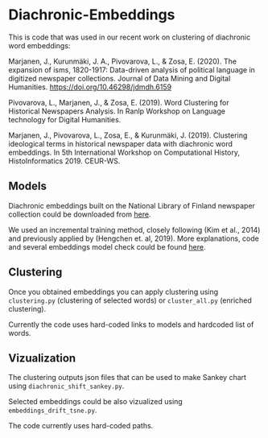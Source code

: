 # Diachronic-Embeddings

This is code that was used in our recent work on clustering of diachronic word embeddings: 


Marjanen, J., Kurunmäki, J. A., Pivovarova, L., & Zosa, E. (2020). The expansion of isms, 1820-1917: Data-driven analysis of political language in digitized newspaper collections. Journal of Data Mining and Digital Humanities. <https://doi.org/10.46298/jdmdh.6159>


Pivovarova, L., Marjanen, J., & Zosa, E. (2019). Word Clustering for Historical Newspapers Analysis. In Ranlp Workshop on Language technology for Digital Humanities.

Marjanen, J., Pivovarova, L., Zosa, E., & Kurunmäki, J. (2019). Clustering ideological terms in historical newspaper data with diachronic word embeddings. In 5th International Workshop on Computational History, HistoInformatics 2019. CEUR-WS.

## Models

Diachronic embeddings built on the National Library of Finland newspaper collection could be downloaded from [here](https://zenodo.org/record/3557480#.XeEiPXUzYUE).

We used an incremental training method, closely following (Kim et al., 2014) and previously applied by (Hengchen et. al, 2019). More explanations, code and several embeddings model check could be found [here](https://zenodo.org/record/3270648#.XeEbMHUzYUE).


## Clustering

Once you obtained embeddings you can apply clustering using ```clustering.py``` (clustering of selected words) or ```cluster_all.py``` (enriched clustering).

Currently the code uses hard-coded links to models and hardcoded list of words.


## Vizualization

The clustering outputs json files that can be used to make Sankey chart using ```diachronic_shift_sankey.py```. 

Selected embeddings could be also vizualized using ```embeddings_drift_tsne.py```.

The code currently uses hard-coded paths.

